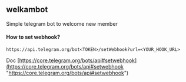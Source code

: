 ## welkambot
Simple telegram bot to welcome new member

#### How to set webhook?
```
https://api.telegram.org/bot<TOKEN>/setWebhook?url=<YOUR_HOOK_URL>
```
Doc [https://core.telegram.org/bots/api#setwebhook](https://core.telegram.org/bots/api#setwebhook "https://core.telegram.org/bots/api#setwebhook")